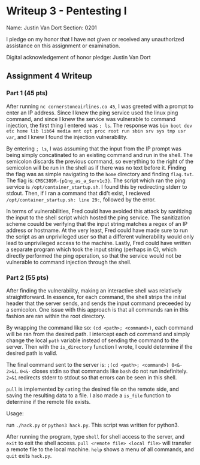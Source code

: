 Writeup 3 - Pentesting I
======

Name: Justin Van Dort
Section: 0201

I pledge on my honor that I have not given or received any unauthorized assistance on this assignment or examination.

Digital acknowledgement of honor pledge: Justin Van Dort

## Assignment 4 Writeup

### Part 1 (45 pts)
After running `nc cornerstoneairlines.co 45`, I was greeted with a prompt to enter an IP address. Since I knew the ping service used the linux ping command, and since I knew the service was vulnerable to command injection, the first thing I entered was `; ls`. The response was `bin boot dev etc home lib lib64 media mnt opt proc root run sbin srv sys tmp usr var`, and I knew I found the injection vulnerability.

By entering `; ls`, I was assuming that the input from the IP prompt was being simply concatinated to an existing command and run in the shell. The semicolon discards the previous command, so everything to the right of the semicolon will be run in the shell as if there was no text before it. Finding the flag was as simple navigating to the `home` directory and finding `flag.txt`. The flag is: `CMSC389R-{p1ng_as_a_$erv1c3}`. The script which ran the ping service is `/opt/container_startup.sh`. I found this by redirecting stderr to stdout. Then, if I ran a command that did't exist, I recieved `/opt/container_startup.sh: line 29:`, followed by the error. 

In terms of vulnerabilities, Fred could have avoided this attack by sanitizing the input to the shell script which hosted the ping service. The sanitization scheme couuld be verifying that the input string matches a regex of an IP address or hostname. At the very least, Fred could have made sure to run the script as an unprivileged user so that a different vulnerability would only lead to unprivileged access to the machine. Lastly, Fred could have written a separate program which took the input string (perhaps in C), which directly performed the ping operation, so that the service would not be vulnerable to command injection through the shell. 

### Part 2 (55 pts)

After finding the vulnerability, making an interactive shell was relatively straightforward. In essence, for each command, the shell strips the initial header that the server sends, and sends the input command preceeded by a semicolon. One issue with this approach is that all commands ran in this fashion are ran within the root directory. 

By wrapping the command like so: `(cd <path>; <command>)`, each command will be ran from the desired path. I intercept each cd command and simply change the local `path` variable instead of sending the command to the server. Then with the `is_directory` function I wrote, I could determine if the desired path is valid. 

The final command sent to the server is: `;(cd <path>; <command>) 0<&- 2>&1`. `0<&-` closes stdin so that commands like `bash` do not run indefinitely. `2>&1` redirects stderr to stdout so that errors can be seen in this shell. 

`pull` is implemented by `cat`ing the desired file on the remote side, and saving the resulting data to a file. I also made a `is_file` function to determine if the remote file exists. 

Usage:

run `./hack.py` or `python3 hack.py`. This script was written for python3. 

After running the program, type `shell` for shell access to the server, and `exit` to exit the shell access. `pull <remote file> <local file>` will transfer a remote file to the local machine. `help` shows a menu of all commands, and `quit` exits `hack.py`.